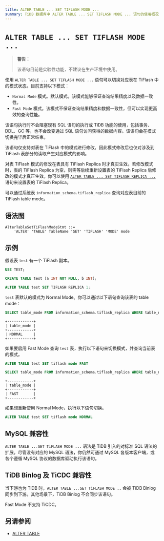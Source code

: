 ```yaml
---
title: ALTER TABLE ... SET TIFLASH MODE ...
summary: TiDB 数据库中 ALTER TABLE ... SET TIFLASH MODE ... 语句的使用概况。
---
```


# `ALTER TABLE ... SET TIFLASH MODE ...`

> **警告：**
>
> 该语句目前是实验性功能，不建议在生产环境中使用。

使用 `ALTER TABLE ... SET TIFLASH MODE ...` 语句可以切换对应表在 TiFlash 中的模式状态。目前支持以下模式：

- `Normal Mode` 模式。默认模式。该模式能够保证查询结果精度以及数据一致性。
- `Fast Mode` 模式。该模式不保证查询结果精度和数据一致性，但可以实现更高效的查询性能。

该语句执行时不会阻塞现有 SQL 语句的执行或 TiDB 功能的使用，包括事务、DDL、GC 等，也不会改变通过 SQL 语句访问获得的数据内容。该语句会在模式切换完毕后正常结束。

该语句仅支持对表在 TiFlash 中的模式进行修改，因此模式修改后也仅对涉及到 TiFlash 表部分的读取产生对应模式的影响。

对表 TiFlash 模式的修改在表具有 TiFlash Replica 时才真实生效。若修改模式时，表的 TiFlash Replica 为空，则需等后续重新设置表的 TiFlash Replica 后修改的模式才真正生效。你可以使用 [`ALTER TABLE ... SET TIFLASH REPLICA ...`](/sql-statements/sql-statement-alter-table.md) 语句来设置表的 TiFlash Replica。

可以通过系统表 `information_schema.tiflash_replica` 查询对应表目前的 TiFlash table mode。

## 语法图

```ebnf+diagram
AlterTableSetTiFlashModeStmt ::=
    'ALTER' 'TABLE' TableName 'SET' 'TIFLASH' 'MODE' mode
```

## 示例

假设表 `test` 有一个 TiFlash 副本。


```sql
USE TEST;

CREATE TABLE test (a INT NOT NULL, b INT);

ALTER TABLE test SET TIFLASH REPLICA 1;
```

`test` 表默认的模式为 Normal Mode。你可以通过以下语句查询该表的 table mode：

```sql
SELECT table_mode FROM information_schema.tiflash_replica WHERE table_name = 'test' AND table_schema = 'test'
```

```
+------------+
| table_mode |
+------------+
| NORMAL     |
+------------+
```

如果要启用 Fast Mode 查询 `test` 表，执行以下语句来切换模式，并查询当前表的模式。

```sql
ALTER TABLE test SET tiflash mode FAST

SELECT table_mode FROM information_schema.tiflash_replica WHERE table_name = 'test' AND table_schema = 'test'
```

```
+------------+
| table_mode |
+------------+
| FAST       |
+------------+
```

如果想重新使用 Normal Mode，执行以下语句切换。

```sql
ALTER TABLE test SET tiflash mode NORMAL
```

## MySQL 兼容性

`ALTER TABLE ...SET TiFLASH MODE ...`  语法是 TiDB 引入的对标准 SQL 语法的扩展。尽管没有对应的 MySQL 语法，你仍然可通过 MySQL 各版本客户端，或各个遵循 MySQL 协议的数据库驱动执行该语句。

## TiDB Binlog 及 TiCDC 兼容性

当下游也为 TiDB 时，`ALTER TABLE ...SET TiFLASH MODE ..` 会被 TiDB Binlog 同步到下游。其他场景下，TiDB Binlog 不会同步该语句。

Fast Mode 不支持 TiCDC。

## 另请参阅

- [ALTER TABLE](/sql-statements/sql-statement-alter-table.md)